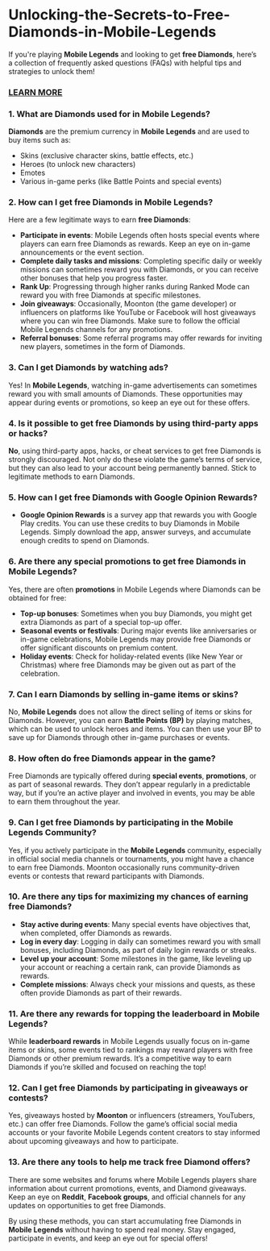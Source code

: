 # Unlocking-the-Secrets-to-Free-Diamonds-in-Mobile-Legends
<p>If you're playing <strong>Mobile Legends</strong> and looking to get <strong>free Diamonds</strong>, here&rsquo;s a collection of frequently asked questions (FAQs) with helpful tips and strategies to unlock them!</p>
<h3><a href="https://graph.org/Get-Free-Diamonds-Mobile-Legends-02-08">LEARN MORE</a></h3>
<h3>1. <strong>What are Diamonds used for in Mobile Legends?</strong></h3>
<p><strong>Diamonds</strong> are the premium currency in <strong>Mobile Legends</strong> and are used to buy items such as:</p>
<ul>
<li>Skins (exclusive character skins, battle effects, etc.)</li>
<li>Heroes (to unlock new characters)</li>
<li>Emotes</li>
<li>Various in-game perks (like Battle Points and special events)</li>
</ul>
<h3>2. <strong>How can I get free Diamonds in Mobile Legends?</strong></h3>
<p>Here are a few legitimate ways to earn <strong>free Diamonds</strong>:</p>
<ul>
<li><strong>Participate in events</strong>: Mobile Legends often hosts special events where players can earn free Diamonds as rewards. Keep an eye on in-game announcements or the event section.</li>
<li><strong>Complete daily tasks and missions</strong>: Completing specific daily or weekly missions can sometimes reward you with Diamonds, or you can receive other bonuses that help you progress faster.</li>
<li><strong>Rank Up</strong>: Progressing through higher ranks during Ranked Mode can reward you with free Diamonds at specific milestones.</li>
<li><strong>Join giveaways</strong>: Occasionally, Moonton (the game developer) or influencers on platforms like YouTube or Facebook will host giveaways where you can win free Diamonds. Make sure to follow the official Mobile Legends channels for any promotions.</li>
<li><strong>Referral bonuses</strong>: Some referral programs may offer rewards for inviting new players, sometimes in the form of Diamonds.</li>
</ul>
<h3>3. <strong>Can I get Diamonds by watching ads?</strong></h3>
<p>Yes! In <strong>Mobile Legends</strong>, watching in-game advertisements can sometimes reward you with small amounts of Diamonds. These opportunities may appear during events or promotions, so keep an eye out for these offers.</p>
<h3>4. <strong>Is it possible to get free Diamonds by using third-party apps or hacks?</strong></h3>
<p><strong>No</strong>, using third-party apps, hacks, or cheat services to get free Diamonds is strongly discouraged. Not only do these violate the game&rsquo;s terms of service, but they can also lead to your account being permanently banned. Stick to legitimate methods to earn Diamonds.</p>
<h3>5. <strong>How can I get free Diamonds with Google Opinion Rewards?</strong></h3>
<ul>
<li><strong>Google Opinion Rewards</strong> is a survey app that rewards you with Google Play credits. You can use these credits to buy Diamonds in Mobile Legends. Simply download the app, answer surveys, and accumulate enough credits to spend on Diamonds.</li>
</ul>
<h3>6. <strong>Are there any special promotions to get free Diamonds in Mobile Legends?</strong></h3>
<p>Yes, there are often <strong>promotions</strong> in Mobile Legends where Diamonds can be obtained for free:</p>
<ul>
<li><strong>Top-up bonuses</strong>: Sometimes when you buy Diamonds, you might get extra Diamonds as part of a special top-up offer.</li>
<li><strong>Seasonal events or festivals</strong>: During major events like anniversaries or in-game celebrations, Mobile Legends may provide free Diamonds or offer significant discounts on premium content.</li>
<li><strong>Holiday events</strong>: Check for holiday-related events (like New Year or Christmas) where free Diamonds may be given out as part of the celebration.</li>
</ul>
<h3>7. <strong>Can I earn Diamonds by selling in-game items or skins?</strong></h3>
<p>No, <strong>Mobile Legends</strong> does not allow the direct selling of items or skins for Diamonds. However, you can earn <strong>Battle Points (BP)</strong> by playing matches, which can be used to unlock heroes and items. You can then use your BP to save up for Diamonds through other in-game purchases or events.</p>
<h3>8. <strong>How often do free Diamonds appear in the game?</strong></h3>
<p>Free Diamonds are typically offered during <strong>special events</strong>, <strong>promotions</strong>, or as part of seasonal rewards. They don&rsquo;t appear regularly in a predictable way, but if you&rsquo;re an active player and involved in events, you may be able to earn them throughout the year.</p>
<h3>9. <strong>Can I get free Diamonds by participating in the Mobile Legends Community?</strong></h3>
<p>Yes, if you actively participate in the <strong>Mobile Legends</strong> community, especially in official social media channels or tournaments, you might have a chance to earn free Diamonds. Moonton occasionally runs community-driven events or contests that reward participants with Diamonds.</p>
<h3>10. <strong>Are there any tips for maximizing my chances of earning free Diamonds?</strong></h3>
<ul>
<li><strong>Stay active during events</strong>: Many special events have objectives that, when completed, offer Diamonds as rewards.</li>
<li><strong>Log in every day</strong>: Logging in daily can sometimes reward you with small bonuses, including Diamonds, as part of daily login rewards or streaks.</li>
<li><strong>Level up your account</strong>: Some milestones in the game, like leveling up your account or reaching a certain rank, can provide Diamonds as rewards.</li>
<li><strong>Complete missions</strong>: Always check your missions and quests, as these often provide Diamonds as part of their rewards.</li>
</ul>
<h3>11. <strong>Are there any rewards for topping the leaderboard in Mobile Legends?</strong></h3>
<p>While <strong>leaderboard rewards</strong> in Mobile Legends usually focus on in-game items or skins, some events tied to rankings may reward players with free Diamonds or other premium rewards. It&rsquo;s a competitive way to earn Diamonds if you&rsquo;re skilled and focused on reaching the top!</p>
<h3>12. <strong>Can I get free Diamonds by participating in giveaways or contests?</strong></h3>
<p>Yes, giveaways hosted by <strong>Moonton</strong> or influencers (streamers, YouTubers, etc.) can offer free Diamonds. Follow the game&rsquo;s official social media accounts or your favorite Mobile Legends content creators to stay informed about upcoming giveaways and how to participate.</p>
<h3>13. <strong>Are there any tools to help me track free Diamond offers?</strong></h3>
<p>There are some websites and forums where Mobile Legends players share information about current promotions, events, and Diamond giveaways. Keep an eye on <strong>Reddit</strong>, <strong>Facebook groups</strong>, and official channels for any updates on opportunities to get free Diamonds.</p>
<p>By using these methods, you can start accumulating free Diamonds in <strong>Mobile Legends</strong> without having to spend real money. Stay engaged, participate in events, and keep an eye out for special offers!</p>
